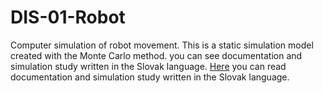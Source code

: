 # DIS-01-Robot
Computer simulation of robot movement. This is a static simulation model created with the Monte Carlo method.
you can see documentation and simulation study written in the Slovak language. [Here](https://github.com/MartinPoluch/DIS-01-Robot/files/6868746/Dokumentacia.pdf) you can read documentation and simulation study written in the Slovak language.
